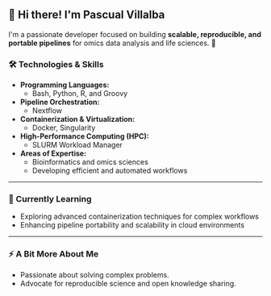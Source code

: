## 👋 Hi there! I'm Pascual Villalba 
I'm a passionate developer focused on building **scalable, reproducible, and portable pipelines** for omics data analysis and life sciences. 🚀  

### 🛠️ Technologies & Skills  
- **Programming Languages:**  
  - Bash, Python, R, and Groovy  
- **Pipeline Orchestration:**  
  - Nextflow  
- **Containerization & Virtualization:**  
  - Docker, Singularity
- **High-Performance Computing (HPC):**  
  - SLURM Workload Manager 
- **Areas of Expertise:**  
  - Bioinformatics and omics sciences  
  - Developing efficient and automated workflows  

---

### 🌱 Currently Learning  
- Exploring advanced containerization techniques for complex workflows  
- Enhancing pipeline portability and scalability in cloud environments

---

### ⚡ A Bit More About Me  
- Passionate about solving complex problems.  
- Advocate for reproducible science and open knowledge sharing.  
